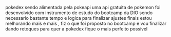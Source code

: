 pokedex sendo alimentada pela pokeapi uma api gratuita de pokemon 
foi desenvolvido com instrumento de estudo do bootcamp da DIO 
sendo necessario bastante tempo e logica para finalizar ajustes finais 
estou melhorando mais e mais , fiz o que foi proposto no bootcamp e vou finalizar dando retoques para quer 
a pokedex fique o mais perfeito possivel 
